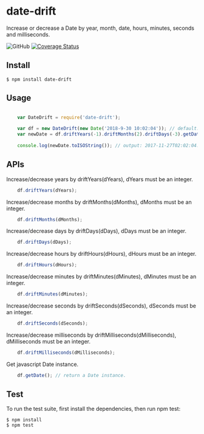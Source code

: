 # date-drift

Increase or decrease a Date by year, month, date, hours, minutes, seconds and milliseconds.

![GitHub](https://img.shields.io/github/license/mashape/apistatus.svg)
[![Coverage Status](https://coveralls.io/repos/github/yangfan44777/date-drift/badge.svg?branch=master)](https://coveralls.io/github/yangfan44777/date-drift?branch=master)

## Install

    $ npm install date-drift

## Usage

```javascript

    var DateDrift = require('date-drift');
   
    var df = new DateDrift(new Date('2018-9-30 10:02:04')); // default: new Date();
    var newDate = df.driftYears(-1).driftMonths(2).driftDays(-3).getDate();
 
    console.log(newDate.toISOString()); // output: 2017-11-27T02:02:04.000Z
```

## APIs

Increase/decrease years by driftYears(dYears), dYears must be an integer.

```javascript
    df.driftYears(dYears);
```

Increase/decrease months by driftMonths(dMonths), dMonths must be an integer.

```javascript
    df.driftMonths(dMonths);
```

Increase/decrease days by driftDays(dDays), dDays must be an integer.

```javascript
    df.driftDays(dDays);
```

Increase/decrease hours by driftHours(dHours), dHours must be an integer.

```javascript
    df.driftHours(dHours);
```

Increase/decrease minutes by driftMinutes(dMinutes), dMinutes must be an integer.

```javascript
    df.driftMinutes(dMinutes);
```

Increase/decrease seconds by driftSeconds(dSeconds), dSeconds must be an integer.

```javascript
    df.driftSeconds(dSeconds);
```

Increase/decrease milliseconds by driftMilliseconds(dMilliseconds), dMilliseconds must be an integer.

```javascript
    df.driftMilliseconds(dMilliseconds);
```

Get javascript Date instance.

```javascript
    df.getDate(); // return a Date instance.
```

## Test
To run the test suite, first install the dependencies, then run npm test:
    
    $ npm install
    $ npm test
